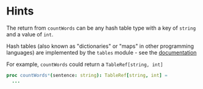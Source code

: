 # Hints

The return from `countWords` can be any hash table type with a key of `string` and a value of `int`.

Hash tables (also known as "dictionaries" or "maps" in other programming languages) are implemented by the `tables` module - see the [documentation]

For example, `countWords` could return a `TableRef[string, int]`

```nim
proc countWords*(sentence: string): TableRef[string, int] =
  ...
```

[documentation]: https://nim-lang.org/docs/tables.html
